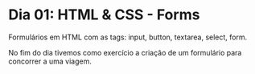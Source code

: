 # Dia 01: HTML & CSS - Forms

Formulários em HTML com as tags: input, button, textarea, select, form.

No fim do dia tivemos como exercício a criação de um formulário para concorrer a uma viagem.